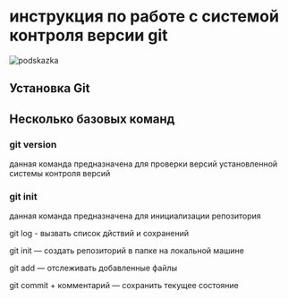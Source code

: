 # инструкция по работе с системой контроля версии git
![podskazka](001.png)
## Установка Git

## Несколько базовых команд

### git version

данная команда предназначена для проверки версий установленной системы контроля версий

### git init

данная команда предназначена для инициализации репозитория

git log  - вызвать список дйствий и сохранений

git init — создать репозиторий в папке на локальной машине

git add — отслеживать добавленные файлы

git commit + комментарий — сохранить текущее состояние